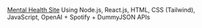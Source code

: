 [Mental Health Site](https://wustl-cse204a-fl2024-1.github.io/final-project-ambijani/) Using Node.js, React.js, HTML, CSS (Tailwind), JavaScript, OpenAI + Spotify + DummyJSON APIs
